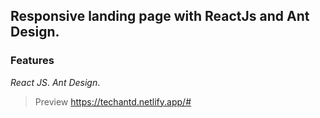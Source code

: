 ## Responsive landing page with **ReactJs** and **Ant Design**.

### Features

*React JS*.
*Ant Design*.

> Preview https://techantd.netlify.app/#
